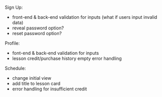 Sign Up:
- front-end & back-end validation for inputs (what if users input invalid data)
- reveal password option? 
- reset password option?


Profile:
- font-end & back-end validation for inputs
- lesson credit/purchase history empty error handling

Schedule:
- change initial view
- add title to lesson card
- error handling for insufficient credit
